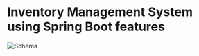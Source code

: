 # Inventory Management System using Spring Boot features

![Schema](https://user-images.githubusercontent.com/71738080/145689893-9220cd66-ee62-45c6-ba29-d47bad4d9e9b.png)
